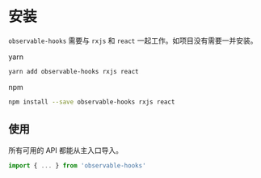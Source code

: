 # 安装

`observable-hooks` 需要与 `rxjs` 和 `react` 一起工作。如项目没有需要一并安装。

yarn

```bash
yarn add observable-hooks rxjs react
```

npm

```bash
npm install --save observable-hooks rxjs react
```

## 使用

所有可用的 API 都能从主入口导入。

```javascript
import { ... } from 'observable-hooks'
```
